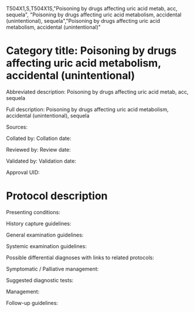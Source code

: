 T504X1,S,T504X1S,"Poisoning by drugs affecting uric acid metab, acc, sequela", "Poisoning by drugs affecting uric acid metabolism, accidental (unintentional), sequela","Poisoning by drugs affecting uric acid metabolism, accidental (unintentional)"
# Category title: Poisoning by drugs affecting uric acid metabolism, accidental (unintentional)

Abbreviated description: Poisoning by drugs affecting uric acid metab, acc, sequela

Full description: Poisoning by drugs affecting uric acid metabolism, accidental (unintentional), sequela

Sources:

Collated by:
Collation date:

Reviewed by:
Review date:

Validated by:
Validation date:

Approval UID:

# Protocol description

Presenting conditions:

History capture guidelines:

General examination guidelines:

Systemic examination guidelines:

Possible differential diagnoses with links to related protocols:

Symptomatic / Palliative management:

Suggested diagnostic tests:

Management:

Follow-up guidelines:
